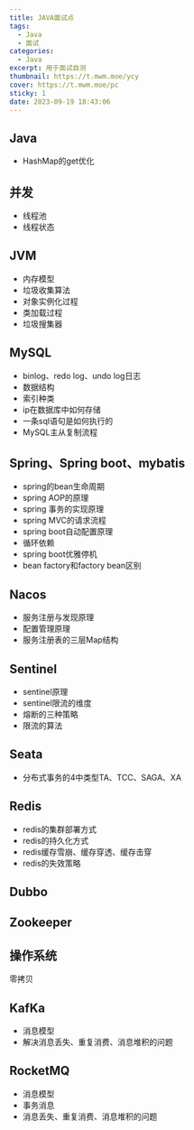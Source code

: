 ```yaml
---
title: JAVA面试点
tags:
  - Java
  - 面试
categories:
  - Java
excerpt: 用于面试自测 
thumbnail: https://t.mwm.moe/ycy
cover: https://t.mwm.moe/pc
sticky: 1
date: 2023-09-19 18:43:06
---
```


Java
----

*   HashMap的get优化

并发
--

*   线程池
*   线程状态

JVM
---

*   内存模型
*   垃圾收集算法
*   对象实例化过程
*   类加载过程
*   垃圾搜集器

MySQL
-----

*   binlog、redo log、undo log日志
*   数据结构
*   索引种类
*   ip在数据库中如何存储
*   一条sql语句是如何执行的
*   MySQL主从复制流程

Spring、Spring boot、mybatis
--------------------------

*   spring的bean生命周期
*   spring AOP的原理
*   spring 事务的实现原理
*   spring MVC的请求流程
*   spring boot自动配置原理
*   循环依赖
*   spring boot优雅停机
*   bean factory和factory bean区别

Nacos
-----

*   服务注册与发现原理
*   配置管理原理
*   服务注册表的三层Map结构

Sentinel
--------

*   sentinel原理
*   sentinel限流的维度
*   熔断的三种策略
*   限流的算法

Seata
-----

*   分布式事务的4中类型TA、TCC、SAGA、XA

Redis
-----

*   redis的集群部署方式
*   redis的持久化方式
*   redis缓存雪崩、缓存穿透、缓存击穿
*   redis的失效策略

Dubbo
-----

Zookeeper
---------

操作系统
----

零拷贝

KafKa
-----

*   消息模型
*   解决消息丢失、重复消费、消息堆积的问题

RocketMQ
--------

*   消息模型
*   事务消息
*   消息丢失、重复消费、消息堆积的问题

